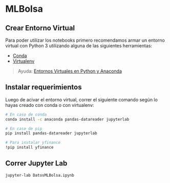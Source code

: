 # MLBolsa

## Crear Entorno Virtual

Para poder utilizar los notebooks primero recomendamos armar un entorno virtual con Python 3 utilizando alguna de las siguientes herramientas:

- [Conda](https://docs.conda.io/en/latest/)
- [Virtualenv](https://virtualenv.pypa.io/en/latest/)

> Ayuda: [Entornos Virtuales en Python y Anaconda](https://unipython.com/entornos-virtuales-en-python-y-anaconda/)

## Instalar requerimientos

Luego de acivar el entorno virtual, correr el siguiente comando según lo hayas creado con conda o con virtualenv:
```bash
# En caso de conda
conda install -c anaconda pandas-datareader jupyterlab

# En caso de pip
pip install pandas-datareader jupyterlab

# Para instalar yfinance
!pip install yfinance
```

## Correr Jupyter Lab

```bash
jupyter-lab DatosMLBolsa.ipynb
```

